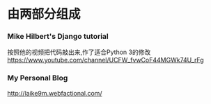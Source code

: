 # 由两部分组成

### Mike Hilbert's Django tutorial
按照他的视频把代码敲出来,作了适合Python 3的修改
https://www.youtube.com/channel/UCFW_fvwCoF44MGWk74U_rFg

### My Personal Blog
http://laike9m.webfactional.com/